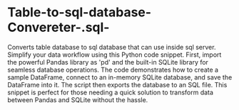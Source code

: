 # Table-to-sql-database-Convereter-.sql-
Converts table database to sql database that can use inside sql server.
Simplify your data workflow using this Python code snippet. First, import the powerful Pandas library as 'pd' and the built-in SQLite library for seamless database operations. The code demonstrates how to create a sample DataFrame, connect to an in-memory SQLite database, and save the DataFrame into it. The script then exports the database to an SQL file. This snippet is perfect for those needing a quick solution to transform data between Pandas and SQLite without the hassle.
